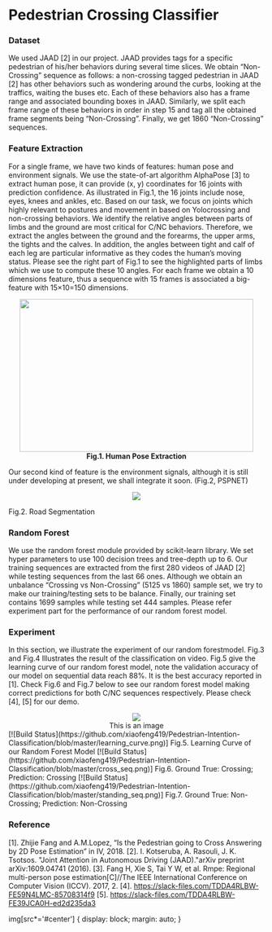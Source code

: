 # Pedestrian Crossing Classifier


### Dataset
We used JAAD [2] in our project. JAAD provides tags for a specific pedestrian of his/her behaviors during several time slices. We obtain “Non-Crossing” sequence as follows: a non-crossing tagged pedestrian in JAAD [2] has other behaviors such as wondering around the curbs, looking at the traffics, waiting the buses etc. Each of these behaviors also has a frame range and associated bounding boxes in JAAD. Similarly, we split each frame range of these behaviors in order in step 15 and tag all the obtained frame segments being “Non-Crossing”. Finally, we get 1860 “Non-Crossing” sequences.  

### Feature Extraction 
For a single frame, we have two kinds of features: human pose and environment signals. We use the state-of-art algorithm AlphaPose [3] to extract human pose, it can provide (x, y) coordinates for 16 joints with prediction confidence. As illustrated in Fig.1, the 16 joints include nose, eyes, knees and ankles, etc.  Based on our task, we focus on joints which highly relevant to postures and movement in  based on Yolocrossing and non-crossing behaviors. We identify the relative angles between parts of limbs and the ground are most critical for C/NC behaviors. Therefore, we extract the angles between the ground and the forearms, the upper arms, the tights and the calves. In addition, the angles between tight and calf of each leg are particular informative as they codes the human’s moving status. Please see the right part of Fig.1 to see the highlighted parts of limbs which we use to compute these 10 angles. For each frame we obtain a 10 dimensions feature, thus a sequence with 15 frames is associated a big-feature with 15×10=150 dimensions.
<p align="center">
  <img width="460" height="300" src="https://github.com/xiaofeng419/Pedestrian-Intention-Classification/blob/master/aaa.png"><br>
  <b>Fig.1. Human Pose Extraction</b><br>
</p>
                                            
Our second kind of feature is the environment signals, although it is still under developing at present, we shall integrate it soon. (Fig.2, PSPNET) 
<p align="center">
  <img src="https://github.com/xiaofeng419/Pedestrian-Intention-Classification/blob/master/Feature.png">
</p>
Fig.2. Road Segmentation

### Random Forest 
We use the random forest module provided by scikit-learn library. We set hyper parameters to use 100 decision trees and tree-depth up to 6. Our training sequences are extracted from the first 280 videos of JAAD [2] while testing sequences from the last 66 ones. Although we obtain an unbalance “Crossing vs Non-Crossing” (5125 vs 1860) sample set, we try to make our training/testing sets to be balance. Finally, our training set contains 1699 samples while testing set 444 samples. Please refer experiment part for the performance of our random forest model.

### Experiment 
In this section, we illustrate the experiment of our random forestmodel. Fig.3 and Fig.4 Illustrates the result of the classification on video. Fig.5 give the learning curve of our random forest model, note the validation accuracy of our model on sequential data reach 88%. It is the best accuracy reported in [1]. Check Fig.6 and Fig.7 below to see our random forest model making correct predictions for both C/NC sequences respectively. Please check [4], [5] for our demo. 

<center><img src="https://github.com/xiaofeng419/Pedestrian-Intention-Classification/blob/master/bbb.png"></center>
<center>This is an image</center>
[![Build Status](https://github.com/xiaofeng419/Pedestrian-Intention-Classification/blob/master/learning_curve.png)]
Fig.5. Learning Curve of our Random Forest Model
[![Build Status](https://github.com/xiaofeng419/Pedestrian-Intention-Classification/blob/master/cross_seq.png)]
Fig.6. Ground True: Crossing; Prediction: Crossing
[![Build Status](https://github.com/xiaofeng419/Pedestrian-Intention-Classification/blob/master/standing_seq.png)]
Fig.7. Ground True: Non-Crossing; Prediction: Non-Crossing




### Reference 
[1]. Zhijie Fang and A.M.Lopez, “Is the Pedestrian going to Cross Answering by 2D Pose Estimation” in IV, 2018. 
[2]. I. Kotseruba, A. Rasouli, J. K. Tsotsos. "Joint Attention in Autonomous Driving (JAAD)."arXiv preprint arXiv:1609.04741 (2016). 
[3]. Fang H, Xie S, Tai Y W, et al. Rmpe: Regional multi-person pose estimation[C]//The IEEE International Conference on Computer Vision (ICCV). 2017, 2. 
[4]. https://slack-files.com/TDDA4RLBW-FE59N4LMC-85708314f9
[5]. https://slack-files.com/TDDA4RLBW-FE39JCA0H-ed2d235da3 



img[src*='#center'] { 
    display: block;
    margin: auto;
}


[//]: # (These are reference links used in the body of this note and get stripped out when the markdown processor does its job. There is no need to format nicely because it shouldn't be seen. Thanks SO - http://stackoverflow.com/questions/4823468/store-comments-in-markdown-syntax)


   [dill]: <https://github.com/joemccann/dillinger>
   [git-repo-url]: <https://github.com/joemccann/dillinger.git>
   [john gruber]: <http://daringfireball.net>
   [df1]: <http://daringfireball.net/projects/markdown/>
   [markdown-it]: <https://github.com/markdown-it/markdown-it>
   [Ace Editor]: <http://ace.ajax.org>
   [node.js]: <http://nodejs.org>
   [Twitter Bootstrap]: <http://twitter.github.com/bootstrap/>
   [jQuery]: <http://jquery.com>
   [@tjholowaychuk]: <http://twitter.com/tjholowaychuk>
   [express]: <http://expressjs.com>
   [AngularJS]: <http://angularjs.org>
   [Gulp]: <http://gulpjs.com>

   [PlDb]: <https://github.com/joemccann/dillinger/tree/master/plugins/dropbox/README.md>
   [PlGh]: <https://github.com/joemccann/dillinger/tree/master/plugins/github/README.md>
   [PlGd]: <https://github.com/joemccann/dillinger/tree/master/plugins/googledrive/README.md>
   [PlOd]: <https://github.com/joemccann/dillinger/tree/master/plugins/onedrive/README.md>
   [PlMe]: <https://github.com/joemccann/dillinger/tree/master/plugins/medium/README.md>
   [PlGa]: <https://github.com/RahulHP/dillinger/blob/master/plugins/googleanalytics/README.md>
